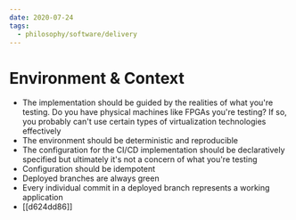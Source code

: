 ```yaml
---
date: 2020-07-24
tags:
  - philosophy/software/delivery
---
```


# Environment & Context

- The implementation should be guided by the realities of what you're testing. Do you have physical machines like FPGAs you're testing? If so, you probably can't use certain types of virtualization technologies effectively
- The environment should be deterministic and reproducible
- The configuration for the CI/CD implementation should be declaratively specified but ultimately it's not a concern of what you're testing
- Configuration should be idempotent
- Deployed branches are always green
- Every individual commit in a deployed branch represents a working application
- [[d624dd86]]
